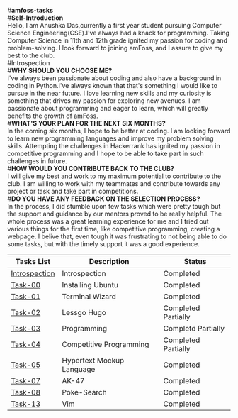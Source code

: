 #**amfoss-tasks** <br>
#**Self-Introduction** <br>
Hello, I am Anushka Das,currently a first year student pursuing Computer Science Engineering(CSE).I've always had a knack for programming. 
Taking Computer Science in 11th and 12th grade ignited my passion for coding and problem-solving. I look forward to joining amFoss, and I assure to give my best to the club. <br>
#Introspection <br>
#**WHY SHOULD YOU CHOOSE ME?** <br>
I've always been passionate about coding and also have a background in coding in Python.I've always known that that's something I would like to pursue in the near future. 
I love learning new skills and my curiosity is something that drives my passion for exploring new avenues. I am passionate about programming and eager to learn, which will greatly 
benefits the growth of amFoss. <br>
#**WHAT'S YOUR PLAN FOR THE NEXT SIX MONTHS?** <br>
In the coming six months, I hope to be better at coding. I am looking forward to learn new programming languages and improve my problem solving skills. Attempting the 
challenges in Hackerrank has ignited my passion in competitive programming and I hope to be able to take part in such challenges in future. <br>
#**HOW WOULD YOU CONTRIBUTE BACK TO THE CLUB?** <br>
I will give my best and work to my maximum potential to contribute to the club. I am willing to work with my teammates and contribute towards any project or task and 
take part in competitions. <br>
#**DO YOU HAVE ANY FEEDBACK ON THE SELECTION PROCESS?** <br>
In the process, I did stumble upon few tasks which were pretty tough but the support and guidance by our mentors proved to be really helpful. The whole process was a great 
learning experience for me and I tried out various things for the first time, like competitive programming, creating a webpage. I belive that, even tough it was frustrating 
to not being able to do some tasks, but with the timely support it was a good experience.

**Tasks List**|**Description**|**Status**
--------------|---------------|---------------
[Introspection](https://github.com/Anushka8178/amfoss-tasks/blob/main/Readme.md)|Introspection|Completed
[Task-00](https://github.com/Anushka8178/amfoss-tasks/tree/main/Task_00)|Installing Ubuntu|Completed
[Task-01](https://github.com/Anushka8178/amfoss-tasks/tree/main/Task_01)|Terminal Wizard|Completed
[Task-02](https://github.com/Anushka8178/amfoss-tasks/tree/main/task-02)|Lessgo Hugo|Completed Partially
[Task-03](https://github.com/Anushka8178/amfoss-tasks/tree/main/task-03)|Programming|Completd Partially
[Task-04](https://github.com/Anushka8178/amfoss-tasks/tree/main/task-04)|Competitive Programming|Completed Partially
[Task-05](https://github.com/Anushka8178/amfoss-tasks/tree/main/task-05)|Hypertext Mockup Language|Completed
[Task-07](https://github.com/Anushka8178/amfoss-tasks/tree/main/task-07)|AK-47|Completed
[Task-08](https://github.com/Anushka8178/amfoss-tasks/tree/main/task-08)|Poke-Search|Completed
[Task-13](https://github.com/Anushka8178/amfoss-tasks/tree/main/task-13)|Vim|Completed

